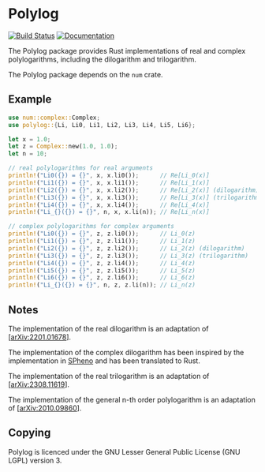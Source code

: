 Polylog
=======

[![Build Status](https://github.com/Expander/polylog/workflows/test/badge.svg)](https://github.com/Expander/polylog/actions)
[![Documentation](https://docs.rs/polylog/badge.svg)](https://docs.rs/polylog/)

The Polylog package provides Rust implementations of real and complex
polylogarithms, including the dilogarithm and trilogarithm.

The Polylog package depends on the `num` crate.


Example
-------

```rust
use num::complex::Complex;
use polylog::{Li, Li0, Li1, Li2, Li3, Li4, Li5, Li6};

let x = 1.0;
let z = Complex::new(1.0, 1.0);
let n = 10;

// real polylogarithms for real arguments
println!("Li0({}) = {}", x, x.li0());      // Re[Li_0(x)]
println!("Li1({}) = {}", x, x.li1());      // Re[Li_1(x)]
println!("Li2({}) = {}", x, x.li2());      // Re[Li_2(x)] (dilogarithm)
println!("Li3({}) = {}", x, x.li3());      // Re[Li_3(x)] (trilogarithm)
println!("Li4({}) = {}", x, x.li4());      // Re[Li_4(x)]
println!("Li_{}({}) = {}", n, x, x.li(n)); // Re[Li_n(x)]

// complex polylogarithms for complex arguments
println!("Li0({}) = {}", z, z.li0());      // Li_0(z)
println!("Li1({}) = {}", z, z.li1());      // Li_1(z)
println!("Li2({}) = {}", z, z.li2());      // Li_2(z) (dilogarithm)
println!("Li3({}) = {}", z, z.li3());      // Li_3(z) (trilogarithm)
println!("Li4({}) = {}", z, z.li4());      // Li_4(z)
println!("Li5({}) = {}", z, z.li5());      // Li_5(z)
println!("Li6({}) = {}", z, z.li6());      // Li_6(z)
println!("Li_{}({}) = {}", n, z, z.li(n)); // Li_n(z)
```


Notes
-----

The implementation of the real dilogarithm is an adaptation of
[[arXiv:2201.01678](https://arxiv.org/abs/2201.01678)].

The implementation of the complex dilogarithm has been inspired by the
implementation in [SPheno](https://spheno.hepforge.org) and has been
translated to Rust.

The implementation of the real trilogarithm is an adaptation of
[[arXiv:2308.11619](https://arxiv.org/abs/2308.11619)].

The implementation of the general n-th order polylogarithm is an
adaptation of [[arXiv:2010.09860](https://arxiv.org/abs/2010.09860)].


Copying
-------

Polylog is licenced under the GNU Lesser General Public License (GNU
LGPL) version 3.
